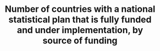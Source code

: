 ---
title: >-
  Number  of  countries  with  a  national  statistical  plan  that  is  fully  funded  and  under  implementation,  by  source  of  funding
permalink: /17-18-3/
sdg_goal: 17
layout: indicator
indicator: 17.18.3
indicator_variable: natstat_plan
graph: binary
graph_type_description: Not  suitable
graph_status_notes: Posted
variable_description: null
variable_notes: null
un_designated_tier: '1'
un_custodial_agency: 'PARIS21  (Partnering  Agencies:UNSD,  Regional  Commissions,  World  Bank)'
target_id: '17.18'
has_metadata: true
goal_meta_link: 'http://unstats.un.org/sdgs/files/metadata-compilation/Metadata-Goal-17.pdf'
goal_meta_link_page: 32
indicator_name: >-
  Number  of  countries  with  a  national  statistical  plan  that  is  fully  funded  and  under  implementation,  by  source  of  funding
target: >-
  By  2020,  enhance  capacity-building  support  to  developing  countries,  including  for  least  developed  countries  and  small  island  developing  States,  to  increase  significantly  the  availability  of  high-quality,  timely  and  reliable  dat
source_title: null
source_notes: null
published: true
actual_indicator_available: 'Existence  of  Funded  and  Implemented  National  Statistical  Program  '
us_method_of_computation: >-
  We  define  national  statistical  program  as  the  suite  of  Federal  statistical  programs  described  in  the  Office  of  Management  and  Budget's  Annual  Report  to  Congress  on  U.S.  Federal  Statistical  Programs.  The  report  describes  funding  and  implementation  status  by  program.  A  subset  of  this  same  infomration  is  provided  Analytical  Perspectives,  a  companion  document  to  the  President's  Budget  to  Congress.
comments_and_limitations: >-
  Programs  are  fully  funded  and  fully  implemented  to  the  extent  described  in  the  Annual  Report.  Budget  limitations  can  require  Federal  programs  to  reduce  the  scope  and/or  volume  of  initially  proposed  statistical  products.
periodicity: Annual
unit_of_measure: Yes/no
source_agency_staff_name: Jennifer  Park
source_agency_staff_email: jpark@omb.eop.gov
source_agency_survey_dataset: SSP/OIRA/OMB/EOP
source_url: >-
  https://www.whitehouse.gov/omb/inforeg_statpolicy  (See  Statistical  Programs  of  the  U.S.  Government)
graph_title: >-
  Does  the  US  have  a  funded  and  implemented  national  statistics  program?  Source  of  funding?  
---